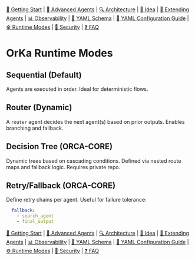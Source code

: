 [📘 Getting Start](./getting-started.md) | [🤖 Advanced Agents](./agents-advanced.md) | [🔍 Architecture](./architecture.md) | [🧠 Idea](./index.md) | [🧪 Extending Agents](./extending-agents.md) | [📊 Observability](./observability.md) | [📜 YAML Schema](./orka.yaml-schema.md) | [📝 YAML Configuration Guide](./yaml-configuration-guide.md) | [⚙ Runtime Modes](./runtime-modes.md) | [🔐 Security](./security.md) | [❓ FAQ](./faq.md)

# OrKa Runtime Modes

## Sequential (Default)
Agents are executed in order. Ideal for deterministic flows.

## Router (Dynamic)
A `router` agent decides the next agent(s) based on prior outputs. Enables branching and fallback.

## Decision Tree (ORCA-CORE)
Dynamic trees based on cascading conditions. Defined via nested route maps and fallback logic. Requires private repo.

## Retry/Fallback (ORCA-CORE)
Define retry chains per agent. Useful for failure tolerance:
```yaml
  fallback:
    - search_agent
    - final_output
```
[📘 Getting Start](./getting-started.md) | [🤖 Advanced Agents](./agents-advanced.md) | [🔍 Architecture](./architecture.md) | [🧠 Idea](./index.md) | [🧪 Extending Agents](./extending-agents.md) | [📊 Observability](./observability.md) | [📜 YAML Schema](./orka.yaml-schema.md) | [📝 YAML Configuration Guide](./yaml-configuration-guide.md) | [⚙ Runtime Modes](./runtime-modes.md) | [🔐 Security](./security.md) | [❓ FAQ](./faq.md)

